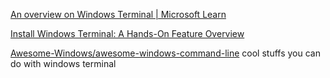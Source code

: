 
[An overview on Windows Terminal | Microsoft Learn](https://learn.microsoft.com/en-us/windows/terminal)

[Install Windows Terminal: A Hands-On Feature Overview](https://adamtheautomator.com/install-windows-terminal/)

[Awesome-Windows/awesome-windows-command-line](https://github.com/Awesome-Windows/awesome-windows-command-line)
cool stuffs you can do with windows terminal
